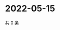 # 2022-05-15

共 0 条

<!-- BEGIN WEIBO -->
<!-- 最后更新时间 Sun May 15 2022 21:30:48 GMT+0800 (China Standard Time) -->

<!-- END WEIBO -->
